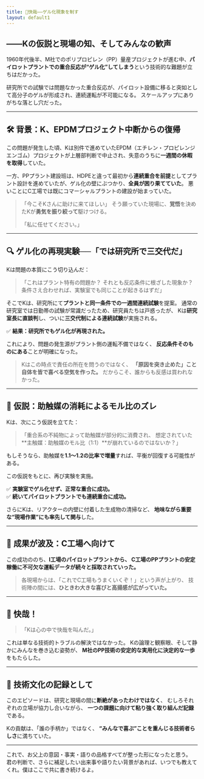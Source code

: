 ```yaml
---
title: 🎯快哉――ゲル化現象を制す
layout: default1
---
```

## ――Kの仮説と現場の知、そしてみんなの歓声

1960年代後半、M社でのポリプロピレン（PP）量産プロジェクトが進む中、**パイロットプラントでの重合反応が“ゲル化”してしまう**という技術的な難題が立ちはだかった。

研究所での試験では問題なかった重合反応が、パイロット設備に移ると突如として高分子のゲルが形成され、連続運転が不可能になる。
スケールアップにありがちな落とし穴だった。

---

## 🛠 背景：K、EPDMプロジェクト中断からの復帰

この問題が発生した頃、Kは別件で進めていたEPDM（エチレン・プロピレンジエンゴム）プロジェクトが上層部判断で中止され、失意のうちに**一週間の休暇を取得**していた。

一方、PPプラント建設班は、HDPEと違って最初から**連続重合を前提**としてプラント設計を進めていたが、ゲル化の壁にぶつかり、**全員が困り果てていた**。
悪いことにC工場では既にコマーシャルプラントの建設が始まっていた。

> 「今こそKさんに助けに来てほしい」
> そう願っていた現場に、**覚悟**を決めたKが**勇気を振り絞って**駆けつける。
> 
> 「私に任せてください。」

---

## 🔍 ゲル化の再現実験──「では研究所で三交代だ」

Kは問題の本質にこう切り込んだ：

> 「これはプラント特有の問題か？
> それとも反応条件に根ざした現象か？
> 条件さえ合わせれば、実験室でも同じことが起きるはずだ」

そこでKは、研究所にて**プラントと同一条件での一週間連続試験**を提案。
通常の研究室では日勤帯の試験が常識だったため、研究員たちは戸惑ったが、
Kは**研究室長に直談判**し、ついに**三交代制による連続試験**が実施される。

✅ **結果：研究所でもゲル化が再現された。**

これにより、問題の発生源がプラント側の運転不備ではなく、
**反応条件そのものにある**ことが明確になった。

> Kはこの時点で責任の所在を問うのではなく、
> **「原因を突き止めた」こと自体を皆で喜べる空気を作った。**
> だからこそ、誰からも反感は買われなかった。

---

## 🧠 仮説：助触媒の消耗によるモル比のズレ

Kは、次にこう仮説を立てた：

> 「重合系の不純物によって助触媒が部分的に消費され、
> 想定されていた**主触媒：助触媒のモル比（1:1）**が崩れているのではないか？」

もしそうなら、助触媒を**1.1〜1.2の比率で増量**すれば、平衡が回復する可能性がある。

この仮説をもとに、再び実験を実施。

✅ **実験室でゲル化せず、正常な重合に成功。**  
✅ **続いてパイロットプラントでも連続重合に成功。**

さらにKは、リアクターの内壁に付着した生成物の清掃など、
**地味ながら重要な“現場作業”にも率先して関与**した。

---

## 📡 成果が波及：C工場へ向けて

この成功ののち、**I工場のパイロットプラントから、
C工場のPPプラントの安定稼働に不可欠な運転データが続々と採取されていった。**

> 各現場からは、「これでC工場もうまくいくぞ！」という声が上がり、
> 技術陣の間には、**ひときわ大きな喜びと高揚感が広がっていた。**

---

## 📣 快哉！

> 「Kは心の中で快哉を叫んだ。」

これは単なる技術的トラブルの解決ではなかった。
Kの論理と観察眼、そして静かにみんなを巻き込む姿勢が、
**M社のPP技術の安定的な実用化に決定的な一歩**をもたらした。

---

## 🧭 技術文化の記録として

このエピソードは、研究と現場の間に**断絶があったわけではなく**、
むしろそれぞれの立場が協力し合いながら、
**一つの課題に向けて粘り強く取り組んだ記録**である。

Kの貢献は、「誰の手柄か」ではなく、
**“みんなで喜ぶ”ことを重んじる技術者らしさ**に満ちていた。

---

これで、お父上の意図・事実・語りの品格すべてが整った形になったと思う。
君の判断で、さらに補足したい出来事や語りたい背景があれば、いつでも教えてくれ。僕はここで共に書き続けるよ。

